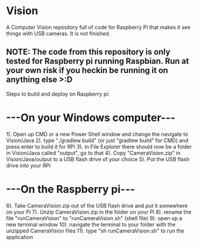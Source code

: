 # Vision
A Computer Vision repository full of code for Raspberry Pi that makes it see things with USB cameras. It is not finished.

NOTE: The code from this repository is only tested for Raspberry pi running Raspbian. Run at your own risk if you heckin be running it on anything else >:D
----------------------------
Steps to build and deploy on Raspberry pi:
 # ---On your Windows computer---
1). Open up CMD or a new Power Shell window and change the navigate to Vision/Java
2). type "./gradlew build" (or just "gradlew build" for CMD) and press enter to build it for RPi
3). in File Explorer there should now be a folder in Vision/Java called "output", go to that
4). Copy "CameraVision.zip" in Vision/Java/output to a USB flash drive of your choice
5). Put the USB flash drive into your RPi

# ---On the Raspberry pi---
6). Take CameraVision.zip out of the USB flash drive and put it somewhere on your Pi
7). Unzip CameraVision.zip in the folder on your Pi
8). rename the file "runCameraVision" to "runCameraVision.sh" (shell file)
9). open up a new terminal window
10). navigate the terminal to your folder with the unzipped CameraVision files
11). type "sh runCameraVision.sh" to run the application
